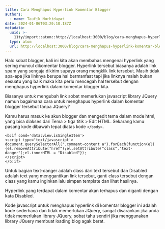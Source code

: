 ```yaml
---
title: Cara Menghapus Hyperlink Komentar Blogger
authors:
  - name: Taufik Nurhidayat
date: 2024-01-06T03:20:18.187Z
metadata:
  uuid: >-
    11ty/import::atom::http://localhost:3000/blog/cara-menghapus-hyperlink-komentar-blogger
  type: atom
  url: http://localhost:3000/blog/cara-menghapus-hyperlink-komentar-blogger
---
```

Halo sobat blogger, kali ini kita akan membahas mengenai hyperlink yang sering muncul dikomentar blogger. Hyperlink tersebut biasanya adalah link spam yang sengaja dikirim supaya orang mengklik link tersebut. Masih tidak apa-apa jika linknya berupa hal bermanfaat tapi jika linknya malah bukan sesuatu yang baik maka kita perlu mencegah hal tersebut dengan menghapus hyperlink dalam komentar blogger kita.

Biasanya untuk mengubah link sobat memerlukan javascript library JQuery namun bagaimana cara untuk menghapus hyperlink dalam komentar blogger tersebut tanpa JQuery?

Kamu harus masuk ke akun blogger dan mengedit tema dalam mode html, yang bisa diakses dari Tema > tiga titik > Edit HTML. Sekarang kamu pasang kode dibawah tepat diatas kode `</body>`.

```
<b:if cond='data:view.isSingleItem'>
<script type='text/javascript'>
document.querySelectorAll(".comment-content a").forEach(function(el){el.removeAttribute("href");el.setAttribute("class","text-danger");el.innerHTML = "Disabled"});
</script>
</b:if>
```

Untuk bagian text-danger adalah class dari text tersebut dan Disabled adalah text yang menggantikan link tersebut, ganti class tersebut dengan class yang kamu inginkan lalu simpan template dan lihat hasilnya.

Hyperlink yang terdapat dalam komentar akan terhapus dan diganti dengan kata Disabled.

Kode javascript untuk menghapus hyperlink di komentar blogger ini adalah kode sederhana dan tidak memerlukan JQuery, sangat disarankan jika anda tidak memerlukan library JQuery, sobat tahu sendiri jika menggunakan library JQuery membuat loading blog agak berat.